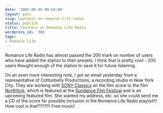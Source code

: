 ```yaml
---
date: '2003-09-09 09:54:00'
layout: post
slug: coolness-on-romance-life-radio
status: publish
title: Coolness on Romance Life Radio
wordpress_id: '308'
tags:
- Romance Life
---
```


Romance Life Radio has almost passed the 200 mark on number of users who have added the station to their presets. I think that is pretty cool - 200 users thought enough of the station to save it for future listening.  

  

On an even more interesting note, I got an email yesterday from a representative of Cottonbelly Productions, a recording studio in New York City. They are working with [SONY Classics](http://www.sonyclassics.com/) on the film score to the film [Northfork](http://www.paramountclassics.com/northfork/), which is featured at the [Sundance Film Festival](http://institute.sundance.org/jsps/site.jsp?resource=pag_ex_home) and is an upcoming featured film. She wanted my address, etc. so she could send me a CD of the score for possible inclusion in the Romance Life Radio playlist!!! How cool is that?!?!?!!! Free music!

